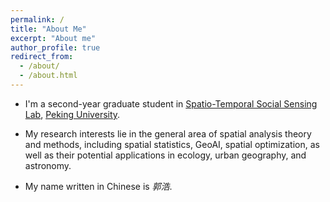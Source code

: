 ```yaml
---
permalink: /
title: "About Me"
excerpt: "About me"
author_profile: true
redirect_from: 
  - /about/
  - /about.html
---
```


* I'm a second-year graduate student in [Spatio-Temporal Social Sensing Lab](https://geos3.netlify.app/), [Peking University](https://www.pku.edu.cn).

* My research interests lie in the general area of spatial analysis theory and methods, including spatial statistics, GeoAI, spatial optimization, as well as their potential applications in ecology, urban geography, and astronomy. 

* My name written in Chinese is *郭浩*. 
